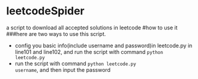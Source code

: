 # leetcodeSpider
a script to download all accepted solutions in leetcode
#how to use it
###here are two ways to use this script.
- config you basic info(include username and password)in leetcode.py in line101 and line102, and run the script with command <code>python leetcode.py</code>
- run the script with command <code>python leetcode.py username</code>, and then input the password
